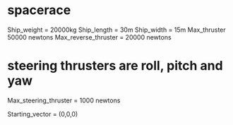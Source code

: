 # spacerace
Ship_weight = 20000kg
Ship_length  = 30m
Ship_width = 15m
Max_thruster 50000 newtons
Max_reverse_thruster = 20000 newtons
# steering thrusters are roll, pitch and yaw
Max_steering_thruster = 1000 newtons 

Starting_vector = (0,0,0)
